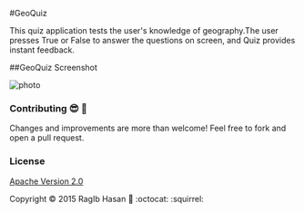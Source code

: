 #GeoQuiz

This quiz application tests the user's knowledge of geography.The user presses True or False to answer the questions on screen, and Quiz provides instant feedback.

##GeoQuiz Screenshot

![photo](https://raw.githubusercontent.com/rgbm21/GeoQuiz/master/quiz_screenshot.png "Geo-Quiz")



### Contributing :sunglasses: :metal:

Changes and improvements are more than welcome! Feel free to fork and open a pull request.


### License 
[Apache Version 2.0](LICENSE)

Copyright :copyright: 2015 RagIb Hasan :pray: :octocat: :squirrel:
